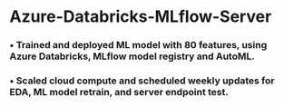 # Azure-Databricks-MLflow-Server
###	•	Trained and deployed ML model with 80 features, using Azure Databricks, MLflow model registry and AutoML.
###	•	Scaled cloud compute and scheduled weekly updates for EDA, ML model retrain, and server endpoint test.
